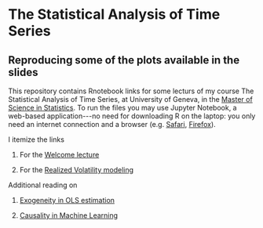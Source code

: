 # The Statistical Analysis of Time Series


## Reproducing some of the plots available in the slides

This repository contains Rnotebook links for some lecturs of my course The Statistical Analysis of Time Series, at University of Geneva, in the [Master of Science in Statistics](https://www.unige.ch/gsem/en/programs/masters/statistics/). To run the files you may use Jupyter Notebook, a web-based application---no need for downloading R on the laptop: you only need an internet connection and a browser (e.g. [Safari](https://support.apple.com/downloads/safari), [Firefox](https://www.mozilla.org/en-US/firefox/new/)).

I itemize the links

1. For the [Welcome lecture](https://github.com/dvdlvc/Time-Series/blob/master/Welcome_TimeSeries.ipynb)

2. For the [Realized Volatility modeling](https://github.com/dvdlvc/Time-Series/blob/master/HAR_RV_Handbout.html)

Additional reading on 

1. [Exogeneity in OLS estimation](https://github.com/dvdlvc/Time-Series/blob/master/Exogeneity.pdf) 

2. [Causality in Machine Learning](https://github.com/dvdlvc/Time-Series/blob/master/Peter_etal_2009.pdf)





